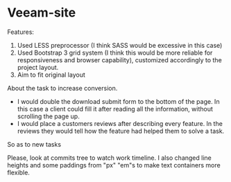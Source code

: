 # Veeam-site

Features:

1. Used LESS preprocessor (I think SASS would be excessive in this case)
2. Used Bootstrap 3 grid system (I think this would be more reliable for responsiveness and browser capability), customized accordingly to the project layout.
3. Aim to fit original layout

About the task to increase conversion.

 - I would double the download submit form to the bottom of the page. In this case a client could fill it after reading all the information, without scrolling the page up.
 - I would place a customers reviews after describing every feature. In the reviews they would tell how the feature had helped them to solve a task.


So as to new tasks

Please, look at commits tree to watch work timeline.
I also changed line heights and some paddings from "px" "em"s to make text containers more flexible.
